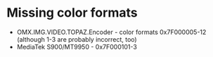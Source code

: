 # Missing color formats
- OMX.IMG.VIDEO.TOPAZ.Encoder - color formats 0x7F000005-12 (although 1-3 are probably incorrect, too)
- MediaTek S900/MT9950 - 0x7F000101-3